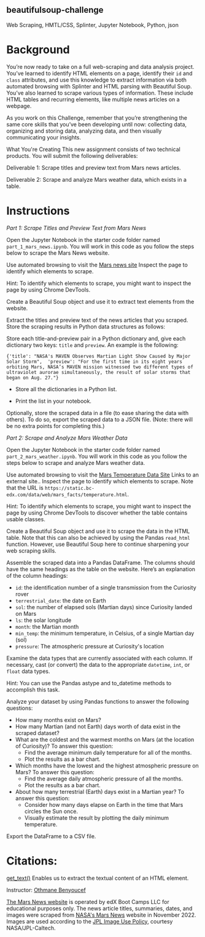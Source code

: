 ## beautifulsoup-challenge
Web Scraping, HMTL/CSS, Splinter, Jupyter Notebook, Python, json

# **Background**

You’re now ready to take on a full web-scraping and data analysis project. You’ve learned to identify HTML elements on a page, identify their `id` and `class` attributes, and use this knowledge to extract information via both automated browsing with Splinter and HTML parsing with Beautiful Soup. You’ve also learned to scrape various types of information. These include HTML tables and recurring elements, like multiple news articles on a webpage.

As you work on this Challenge, remember that you’re strengthening the same core skills that you’ve been developing until now: collecting data, organizing and storing data, analyzing data, and then visually communicating your insights.

What You're Creating
This new assignment consists of two technical products. You will submit the following deliverables:

Deliverable 1: Scrape titles and preview text from Mars news articles.

Deliverable 2: Scrape and analyze Mars weather data, which exists in a table.

# **Instructions**

*Part 1: Scrape Titles and Preview Text from Mars News*

Open the Jupyter Notebook in the starter code folder named `part_1_mars_news.ipynb`. You will work in this code as you follow the steps below to scrape the Mars News website.

Use automated browsing to visit the [Mars news site](https://static.bc-edx.com/data/web/mars_news/index.html) Inspect the page to identify which elements to scrape.

Hint: To identify which elements to scrape, you might want to inspect the page by using Chrome DevTools.

Create a Beautiful Soup object and use it to extract text elements from the website.

Extract the titles and preview text of the news articles that you scraped. Store the scraping results in Python data structures as follows:

Store each title-and-preview pair in a Python dictionary and, give each dictionary two keys: `title` and `preview`. An example is the following:

 `{'title': "NASA's MAVEN Observes Martian Light Show Caused by Major Solar Storm", 
 'preview': "For the first time in its eight years orbiting Mars, NASA’s MAVEN mission witnessed two different types of ultraviolet aurorae simultaneously, the result of solar storms that began on Aug. 27."}`

 - Store all the dictionaries in a Python list.

 - Print the list in your notebook.

Optionally, store the scraped data in a file (to ease sharing the data with others). To do so, export the scraped data to a JSON file. (Note: there will be no extra points for completing this.)

*Part 2: Scrape and Analyze Mars Weather Data*

Open the Jupyter Notebook in the starter code folder named `part_2_mars_weather.ipynb`. You will work in this code as you follow the steps below to scrape and analyze Mars weather data.

Use automated browsing to visit the [Mars Temperature Data Site](https://static.bc-edx.com/data/web/mars_facts/temperature.html) Links to an external site.. Inspect the page to identify which elements to scrape. Note that the URL is `https://static.bc-edx.com/data/web/mars_facts/temperature.html`.

Hint: To identify which elements to scrape, you might want to inspect the page by using Chrome DevTools to discover whether the table contains usable classes.

Create a Beautiful Soup object and use it to scrape the data in the HTML table. Note that this can also be achieved by using the Pandas `read_html` function. However, use Beautiful Soup here to continue sharpening your web scraping skills.

Assemble the scraped data into a Pandas DataFrame. The columns should have the same headings as the table on the website. Here’s an explanation of the column headings:

 - `id`: the identification number of a single transmission from the Curiosity rover
 - `terrestrial_date`: the date on Earth
 - `sol`: the number of elapsed sols (Martian days) since Curiosity landed on Mars
 - `ls`: the solar longitude
 - `month`: the Martian month
 - `min_temp`: the minimum temperature, in Celsius, of a single Martian day (sol)
 - `pressure`: The atmospheric pressure at Curiosity's location

Examine the data types that are currently associated with each column. If necessary, cast (or convert) the data to the appropriate `datetime`, `int`, or `float` data types.

Hint: You can use the Pandas astype and to_datetime methods to accomplish this task.

Analyze your dataset by using Pandas functions to answer the following questions:
 - How many months exist on Mars?
 - How many Martian (and not Earth) days worth of data exist in the scraped dataset?
 - What are the coldest and the warmest months on Mars (at the location of Curiosity)? To answer this question:
    - Find the average minimum daily temperature for all of the months.
    - Plot the results as a bar chart.
 - Which months have the lowest and the highest atmospheric pressure on Mars? To answer this question:
     - Find the average daily atmospheric pressure of all the months.
     - Plot the results as a bar chart.
 - About how many terrestrial (Earth) days exist in a Martian year? To answer this question:
     - Consider how many days elapse on Earth in the time that Mars circles the Sun once.
     - Visually estimate the result by plotting the daily minimum temperature.

Export the DataFrame to a CSV file.

# **Citations:**

[get_text()](https://www.educative.io/answers/how-to-use-gettext-in-beautiful-soup) Enables us to extract the textual content of an HTML element.

Instructor: [Othmane Benyoucef](https://www.linkedin.com/in/othmane-benyoucef-219a8637/)

[The Mars News website](https://static.bc-edx.com/data/web/mars_news/index.html) is operated by edX Boot Camps LLC for educational purposes only. The news article titles, summaries, dates, and images were scraped from [NASA's Mars News](https://mars.nasa.gov/) website in November 2022. Images are used according to the [JPL Image Use Policy](https://www.jpl.nasa.gov/jpl-image-use-policy), courtesy NASA/JPL-Caltech.
